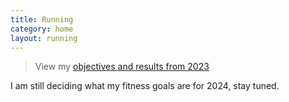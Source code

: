 ```yaml
---
title: Running
category: home
layout: running
---
```


> View my [objectives and results from 2023](/running-2023)


I am still deciding what my fitness goals are for 2024, stay tuned.